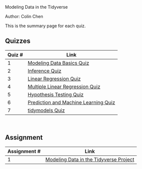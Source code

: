 Modeling Data in the Tidyverse

Author: Colin Chen </br>

This is the summary page for each quiz.</br>

## Quizzes
Quiz # | Link 
--- | --- 
1 | [Modeling Data Basics Quiz](https://github.com/hsc251/R-Learn/blob/master/JHU_Tidyverse/05_Modeling_Data_in_Tidyverse/quiz/JHU_tidy05_quiz1.md)
2 | [Inference Quiz](https://github.com/hsc251/R-Learn/blob/master/JHU_Tidyverse/05_Modeling_Data_in_Tidyverse/quiz/JHU_tidy05_quiz2.md)
3 | [Linear Regression Quiz](https://github.com/hsc251/R-Learn/blob/master/JHU_Tidyverse/05_Modeling_Data_in_Tidyverse/quiz/JHU_tidy05_quiz3.md)
4 | [Multiple Linear Regression Quiz](https://github.com/hsc251/R-Learn/blob/master/JHU_Tidyverse/05_Modeling_Data_in_Tidyverse/quiz/JHU_tidy05_quiz4.md)
5 | [Hypothesis Testing Quiz](https://github.com/hsc251/R-Learn/blob/master/JHU_Tidyverse/05_Modeling_Data_in_Tidyverse/quiz/JHU_tidy05_quiz5.md)
6 | [Prediction and Machine Learning Quiz](https://github.com/hsc251/R-Learn/blob/master/JHU_Tidyverse/05_Modeling_Data_in_Tidyverse/quiz/JHU_tidy05_quiz6.md)
7 | [tidymodels Quiz](https://github.com/hsc251/R-Learn/blob/master/JHU_Tidyverse/05_Modeling_Data_in_Tidyverse/quiz/JHU_tidy05_quiz7.md)
</br>

## Assignment
Assignment # | Link 
--- | --- 
1 | [Modeling Data in the Tidyverse Project](https://github.com/hsc251/R-Learn/blob/master/JHU_Tidyverse/05_Modeling_Data_in_Tidyverse/project/tidyverse_model.md)
</br>
